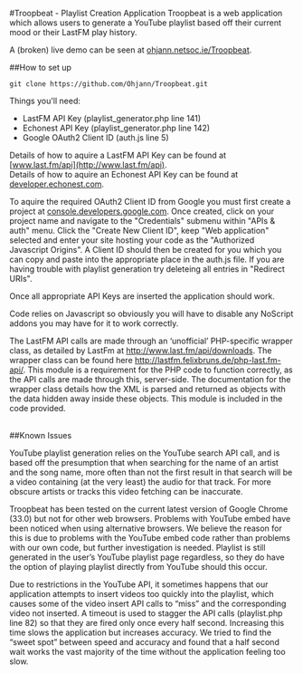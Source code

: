 #Troopbeat - Playlist Creation Application
Troopbeat is a web application which allows users to generate a YouTube playlist based off their current mood or their LastFM play history.

A (broken) live demo can be seen at [ohjann.netsoc.ie/Troopbeat](http://ohjann.netsoc.ie/Troopbeat).

##How to set up

`git clone https://github.com/Ohjann/Troopbeat.git`

Things you'll need:

- LastFM API Key (playlist_generator.php line 141)
- Echonest API Key (playlist_generator.php line 142)
- Google OAuth2 Client ID (auth.js line 5)

Details of how to aquire a LastFM API Key can be found at [www.last.fm/api](http://www.last.fm/api).
</br>Details of how to aquire an Echonest API Key can be found at [developer.echonest.com](http://developer.echonest.com/).

To aquire the required OAuth2 Client ID from Google you must first create a project at [console.developers.google.com](https://console.developers.google.com). Once created, click on your project name and navigate to the "Credentials" submenu within "APIs & auth" menu. Click the "Create New Client ID", keep "Web application" selected and enter your site hosting your code as the "Authorized Javascript Origins". A Client ID should then be created for you which you can copy and paste into the appropriate place in the auth.js file. If you are having trouble with playlist generation try deleteing all entries in "Redirect URIs".

Once all appropriate API Keys are inserted the application should work.

Code relies on Javascript so obviously you will have to disable any NoScript addons you may have for it to work correctly.

The LastFM API calls are made through an ‘unofficial’ PHP-specific wrapper class, as detailed by LastFm at http://www.last.fm/api/downloads. The wrapper class can be found here http://lastfm.felixbruns.de/php-last.fm-api/. This module is a requirement for the PHP code to function correctly, as the API calls are made through this, server-side. The documentation for the wrapper class details how the XML is parsed and returned as objects with the data hidden away inside these objects. This module is included in the code provided.
<br/><br/>

##Known Issues

YouTube playlist generation relies on the YouTube search API call, and is based off the presumption that when searching for the name of an artist and the song name, more often than not the first result in that search will be a video containing (at the very least) the audio for that track. For more obscure artists or tracks this video fetching can be inaccurate.

Troopbeat has been tested on the current latest version of Google Chrome (33.0) but not for other web browsers. Problems with YouTube embed have been noticed when using alternative browsers. We believe the reason for this is due to problems with the YouTube embed code rather than problems with our own code, but further investigation is needed. Playlist is still generated in the user’s YouTube playlist page regardless, so they do have the option of playing playlist directly from YouTube should this occur.

Due to restrictions in the YouTube API, it sometimes happens that our application attempts to insert videos too quickly into the playlist, which causes some of the video insert API calls to “miss” and the corresponding video not inserted. A timeout is used to stagger the API calls (playlist.php line 82) so that they are fired only once every half second. Increasing this time slows the application but increases accuracy. We tried to find the “sweet spot” between speed and accuracy and found that a half second wait works the vast majority of the time without the application feeling too slow.

